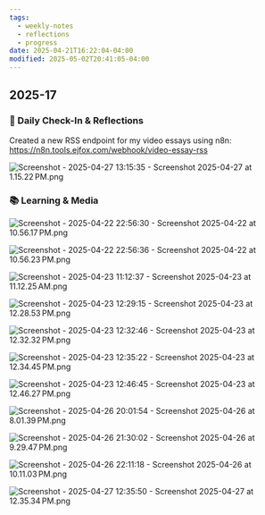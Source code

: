 ```yaml
---
tags:
  - weekly-notes
  - reflections
  - progress
date: 2025-04-21T16:22:04-04:00
modified: 2025-05-02T20:41:05-04:00
---
```

## 2025-17
### 🌟 Daily Check-In & Reflections

<!-- Note any physical activity, mindfulness practice, or self-care -->

Created a new RSS endpoint for my video essays using n8n: <https://n8n.tools.ejfox.com/webhook/video-essay-rss>

![Screenshot - 2025-04-27 13:15:35 - Screenshot 2025-04-27 at 1.15.22 PM.png](http://res.cloudinary.com/ejf/image/upload/v1745774134/Screenshot_2025-04-27_at_1.15.22_PM.png)

### 📚 Learning & Media
<!-- Books, articles, movies, TV shows, podcasts consumed -->

![Screenshot - 2025-04-22 22:56:30 - Screenshot 2025-04-22 at 10.56.17 PM.png](http://res.cloudinary.com/ejf/image/upload/v1745376989/Screenshot_2025-04-22_at_10.56.17_PM.png)

![Screenshot - 2025-04-22 22:56:36 - Screenshot 2025-04-22 at 10.56.23 PM.png](http://res.cloudinary.com/ejf/image/upload/v1745376995/Screenshot_2025-04-22_at_10.56.23_PM.png)

![Screenshot - 2025-04-23 11:12:37 - Screenshot 2025-04-23 at 11.12.25 AM.png](http://res.cloudinary.com/ejf/image/upload/v1745421156/Screenshot_2025-04-23_at_11.12.25_AM.png)

![Screenshot - 2025-04-23 12:29:15 - Screenshot 2025-04-23 at 12.28.53 PM.png](http://res.cloudinary.com/ejf/image/upload/v1745425753/Screenshot_2025-04-23_at_12.28.53_PM.png)

![Screenshot - 2025-04-23 12:32:46 - Screenshot 2025-04-23 at 12.32.32 PM.png](http://res.cloudinary.com/ejf/image/upload/v1745425965/Screenshot_2025-04-23_at_12.32.32_PM.png)

![Screenshot - 2025-04-23 12:35:22 - Screenshot 2025-04-23 at 12.34.45 PM.png](http://res.cloudinary.com/ejf/image/upload/v1745426120/Screenshot_2025-04-23_at_12.34.45_PM.png)

![Screenshot - 2025-04-23 12:46:45 - Screenshot 2025-04-23 at 12.46.27 PM.png](http://res.cloudinary.com/ejf/image/upload/v1745426804/Screenshot_2025-04-23_at_12.46.27_PM.png)

![Screenshot - 2025-04-26 20:01:54 - Screenshot 2025-04-26 at 8.01.39 PM.png](http://res.cloudinary.com/ejf/image/upload/v1745712113/Screenshot_2025-04-26_at_8.01.39_PM.png)

![Screenshot - 2025-04-26 21:30:02 - Screenshot 2025-04-26 at 9.29.47 PM.png](http://res.cloudinary.com/ejf/image/upload/v1745717401/Screenshot_2025-04-26_at_9.29.47_PM.png)

![Screenshot - 2025-04-26 22:11:18 - Screenshot 2025-04-26 at 10.11.03 PM.png](http://res.cloudinary.com/ejf/image/upload/v1745719877/Screenshot_2025-04-26_at_10.11.03_PM.png)

![Screenshot - 2025-04-27 12:35:50 - Screenshot 2025-04-27 at 12.35.34 PM.png](http://res.cloudinary.com/ejf/image/upload/v1745771749/Screenshot_2025-04-27_at_12.35.34_PM.png)
